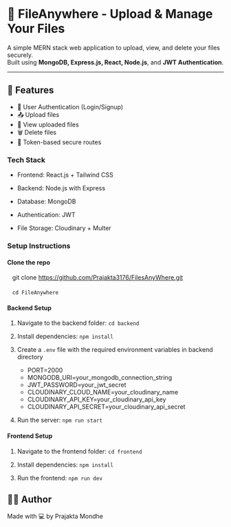 # 📁 FileAnywhere - Upload & Manage Your Files

A simple MERN stack web application to upload, view, and delete your files securely.  
Built using **MongoDB, Express.js, React, Node.js**, and **JWT Authentication**.

---

## 🚀 Features

- 🔐 User Authentication (Login/Signup)
- 📤 Upload files
- 📄 View uploaded files
- 🗑 Delete files
- 🎯 Token-based secure routes


### Tech Stack

- Frontend: React.js + Tailwind CSS

- Backend: Node.js with Express

- Database: MongoDB
  
- Authentication: JWT
  
- File Storage: Cloudinary + Multer

### Setup Instructions

####  Clone the repo
&nbsp;&nbsp; git clone https://github.com/Prajakta3176/FilesAnyWhere.git <br /> <br />
&nbsp;&nbsp; `cd FileAnywhere`

#### Backend Setup

1. Navigate to the backend folder: `cd backend`

2. Install dependencies: `npm install`

3. Create a `.env` file with the required environment variables in backend directory
   -  PORT=2000
   -  MONGODB_URI=your_mongodb_connection_string
   -  JWT_PASSWORD=your_jwt_secret
   -  CLOUDINARY_CLOUD_NAME=your_cloudinary_name
   -  CLOUDINARY_API_KEY=your_cloudinary_api_key
   -  CLOUDINARY_API_SECRET=your_cloudinary_api_secret


5. Run the server: `npm run start` 

#### Frontend Setup

1. Navigate to the frontend folder: `cd frontend`

2. Install dependencies: `npm install`

3. Run the frontend: `npm run dev`

## 🙋‍♀️ Author </br> <be>
Made with 💻 by Prajakta Mondhe

